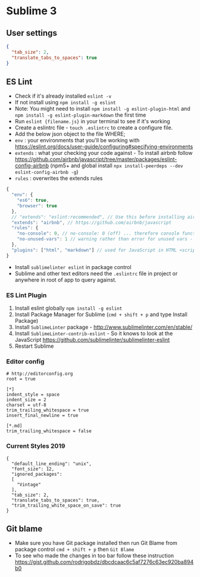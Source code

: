 # Sublime 3

## User settings

```json
{
  "tab_size": 2,
  "translate_tabs_to_spaces": true
}
```

## ES Lint
* Check if it's already installed `eslint -v`
* If not install using `npm install -g eslint`
* Note: You might need to install `npm install -g eslint-plugin-html` and `npm install -g eslint-plugin-markdown` the first time
* Run `eslint {filename.js}` in your terminal to see if it's working
* Create a eslintrc file - `touch .eslintrc` to create a configure file.
* Add the below json object to the file WHERE;
* `env` : your environments that you'll be working with https://eslint.org/docs/user-guide/configuring#specifying-environments
* `extends` : what your checking your code against - To install airbnb follow https://github.com/airbnb/javascript/tree/master/packages/eslint-config-airbnb (npm5+ and global install `npx install-peerdeps --dev eslint-config-airbnb -g`)
* `rules` : overwrites the extends rules

```js
{
  "env": {
    "es6": true,
    "browser": true
  },
  // "extends": "eslint:recommended", // Use this before installing airbnb plugin
  "extends": "airbnb", // https://github.com/airbnb/javascript
  "rules": {
    "no-console": 0, // no-console: 0 (off) ... therefore console functions are allowed. Other rules 1) warn 2) error - https://eslint.org/docs/rules/no-console
    "no-unused-vars": 1 // warning rather than error for unused vars - https://eslint.org/docs/rules/no-unused-vars
  },
  "plugins": ["html", "markdown"] // used for JavaScript in HTML <script> or ```js Markdown
}
```

* Install `sublimelinter eslint` in package control
* Sublime and other text editors need the `.eslintrc` file in project or anywhere in root of app to query against.

### ES Lint Plugin

1. Install eslint globally `npm install -g eslint`
2. Install Package Manager for Sublime (`cmd + shift + p` and type Install Package)
3. Install `SublimeLinter` package - http://www.sublimelinter.com/en/stable/
4. Install `SublimeLinter-contrib-eslint` - So it knows to look at the JavaScript https://github.com/sublimelinter/sublimelinter-eslint
5. Restart Sublime

### Editor config

```
# http://editorconfig.org
root = true

[*]
indent_style = space
indent_size = 2
charset = utf-8
trim_trailing_whitespace = true
insert_final_newline = true

[*.md]
trim_trailing_whitespace = false
```

### Current Styles 2019

```
{
  "default_line_ending": "unix",
  "font_size": 12,
  "ignored_packages":
  [
    "Vintage"
  ],
  "tab_size": 2,
  "translate_tabs_to_spaces": true,
  "trim_trailing_white_space_on_save": true
}
```

## Git blame

- Make sure you have Git package installed then run Git Blame from package control `cmd + shift + p` then `Git Blame`
- To see who made the changes in too bar follow these instruction https://gist.github.com/rodrigobdz/dbcdcaac6c5af7276c63ec920ba894b0
